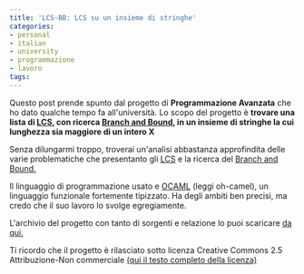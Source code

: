```yaml
---
title: 'LCS-BB: LCS su un insieme di stringhe'
categories:
- personal
- italian
- university
- programmazione
- lavoro
tags:
---
```

Questo post prende spunto dal progetto di **Programmazione Avanzata** che ho
dato qualche tempo fa all'università. Lo scopo del progetto è **trovare una
lista di
[LCS](http://en.wikipedia.org/wiki/Longest_common_subsequence_problem), con
ricerca [Branch and Bound](http://en.wikipedia.org/wiki/Branch_and_bound), in
un insieme di stringhe la cui lunghezza sia maggiore di un intero X**

Senza dilungarmi troppo, troverai un'analisi abbastanza approfindita delle
varie problematiche che presentanto gli
[LCS](http://en.wikipedia.org/wiki/Longest_common_subsequence_problem) e la
ricerca del [Branch and Bound.](http://en.wikipedia.org/wiki/Branch_and_bound)

Il linguaggio di programmazione usato e [OCAML](http://caml.inria.fr/) (leggi
oh-camel), un linguaggio funzionale fortemente tipizzato. Ha degli ambiti ben
precisi, ma credo che il suo lavoro lo svolge egregiamente.

L'archivio del progetto con tanto di sorgenti e relazione lo puoi scaricare
[da qui.]({{site.url}}/files/Progetto_LCS-BB.zip)

Ti ricordo che il progetto è rilasciato sotto licenza Creative Commons 2.5
Attribuzione-Non commerciale [(qui il testo completo della
licenza)](http://creativecommons.org/licenses/by-nc/2.5/it/)

